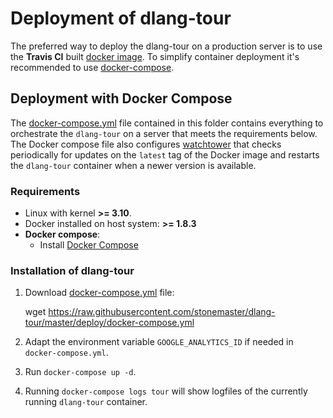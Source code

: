 # Deployment of dlang-tour

The preferred way to deploy the dlang-tour on a production
server is to use the **Travis CI** built [docker image](https://hub.docker.com/r/stonemaster/dlang-tour/).
To simplify container deployment it's recommended
to use [docker-compose](https//docs.docker.com/compose).

## Deployment with Docker Compose

The [docker-compose.yml](docker-compose.yml) file contained
in this folder contains everything to orchestrate the
`dlang-tour` on a server that meets the requirements below.
The Docker compose file also configures
[watchtower](https://github.com/CenturyLinkLabs/watchtower)
that checks periodically for updates on the `latest` tag of the Docker image
and restarts the `dlang-tour` container when a newer version is available.

### Requirements

 * Linux with kernel **>= 3.10**.
 * Docker installed on host system: **>= 1.8.3**
 * **Docker compose**: 
   * Install [Docker Compose](https://docs.docker.com/compose/install/)

### Installation of dlang-tour

1. Download [docker-compose.yml](docker-compose.yml) file:

    wget https://raw.githubusercontent.com/stonemaster/dlang-tour/master/deploy/docker-compose.yml

1. Adapt the environment variable `GOOGLE_ANALYTICS_ID` if needed
   in `docker-compose.yml`.
1. Run `docker-compose up -d`.
1. Running `docker-compose logs tour` will show logfiles of the currently
   running `dlang-tour` container.
